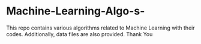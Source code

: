 # Machine-Learning-Algo-s-

This repo contains various algorithms related to Machine Learning with their codes. Additionally, data files are also provided.
Thank You
